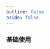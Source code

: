 ```yaml
---
outline: false
aside: false
---
```


<custom-h5-demo comp="hl-h5-tabbar" title="Tabbar栏">

### 基础使用

</custom-h5-demo>
